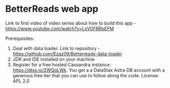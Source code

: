 # BetterReads web app
Link to first video of video series about how to build this app - https://www.youtube.com/watch?v=LxVGFBRpEFM

Prerequisites:
1. Deal with data loader. Link to repository - https://github.com/Ezaz09/Betterreads-data-loader
2. JDK and IDE installed on your machine
3. Register for a free hosted Cassandra instance: https://dtsx.io/2WQoLWk. You get a a DataStax Astra DB account with a generous free tier that you can use to follow along the code.
   License: APL 2.0